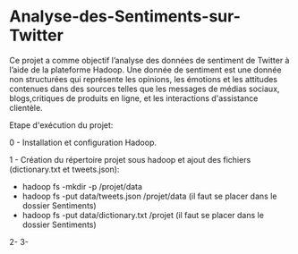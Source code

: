 # Analyse-des-Sentiments-sur-Twitter
Ce projet a comme objectif l’analyse des données de sentiment de Twitter à l’aide de la plateforme Hadoop.
Une donnée de sentiment est une donnée non structurées qui représente les opinions, les émotions et les attitudes contenues 
dans des sources telles que les messages de médias sociaux, blogs,critiques de produits en ligne, et les interactions d'assistance 
clientèle.

Etape d'exécution du projet:

0 - Installation et configuration Hadoop.

1 - Création du  répertoire projet sous hadoop et ajout des fichiers (dictionary.txt et tweets.json):
   - hadoop fs -mkdir -p /projet/data
   - hadoop fs -put data/tweets.json /projet/data (il faut se placer dans le dossier Sentiments)
   - hadoop fs -put data/dictionary.txt /projet (il faut se placer dans le dossier Sentiments)
   
2-
3-
